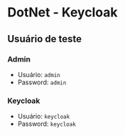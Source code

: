 # DotNet - Keycloak

## Usuário de teste

### Admin

- Usuário: `admin`
- Password: `admin`

### Keycloak

- Usuário: `keycloak`
- Password: `keycloak`